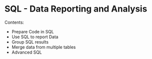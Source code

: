 # SQL - Data Reporting and Analysis

Contents:

- Prepare Code in SQL
- Use SQL to report Data
- Group SQL results
- Merge data from multiple tables
- Advanced SQL